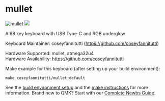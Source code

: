 # mullet

![mullet](https://i.imgur.com/EBOMbhH.jpg)
![](https://i.imgur.com/o40jHFv.png)

A 68 key keyboard with USB Type-C and RGB underglow

Keyboard Maintainer: coseyfannitutti (https://github.com/coseyfannitutti)

Hardware Supported: mullet, atmega32u4  
Hardware Availability: https://github.com/coseyfannitutti

Make example for this keyboard (after setting up your build environment):

    make coseyfannitutti/mullet:default

See the [build environment setup](https://docs.qmk.fm/#/getting_started_build_tools) and the [make instructions](https://docs.qmk.fm/#/getting_started_make_guide) for more information. Brand new to QMK? Start with our [Complete Newbs Guide](https://docs.qmk.fm/#/newbs).

